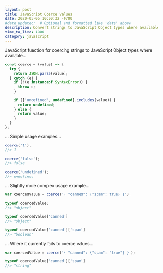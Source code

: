 ```yaml
---
layout: post
title: JavaScript Coerce Values
date: 2020-05-05 10:00:32 -0700
#date_updated:  # Optional and formatted like 'date' above
description: Convert strings to JavaScript Object types where available
time_to_live: 1800
category: javascript
---
```




JavaScript function for coercing strings to JavaScript Object types where available...


```javascript
const coerce = (value) => {
  try {
    return JSON.parse(value);
  } catch (e) {
    if (!(e instanceof SyntaxError)) {
      throw e;
    }

    if (['undefined', undefined].includes(value)) {
      return undefined;
    } else {
      return value;
    }
  }
};
```


... Simple usage examples...


```javascript
coerce('1');
//> 1

coerce('false');
//> false

coerce('undefined');
//> undefined
```


... Slightly more complex usage example...


```javascript
var coercedValue = coerce('{ "canned": {"spam": true} }');

typeof coercedValue;
//> "object"

typeof coercedValue['canned']
//> "object"

typeof coercedValue['canned']['spam']
//> "boolean"
```


... Where it currently fails to coerce values...


```javascript
var coercedValue = coerce('{ "canned": {"spam": "true"} }');

typeof coercedValue['canned']['spam']
//> "string"
```

